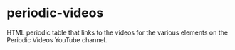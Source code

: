 # periodic-videos
HTML periodic table that links to the videos for the various elements on the Periodic Videos YouTube channel.
